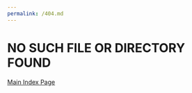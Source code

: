 ```yaml
---
permalink: /404.md
---
```


# NO SUCH FILE OR DIRECTORY FOUND

[Main Index Page](https://v1s1t0r999.github.io/TPSClass9C/index)
